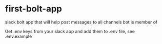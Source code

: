 # first-bolt-app
slack bolt app that will help post messages to all channels bot is member of

Get .env keys from your slack app and add them to .env file, see .env.example

